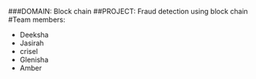 ###DOMAIN: Block chain 
##PROJECT: Fraud detection using block chain
#Team members:
- Deeksha
- Jasirah
- crisel
- Glenisha
-  Amber
